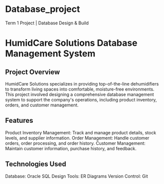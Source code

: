 # Database_project
Term 1 Project | Database Design &amp; Build

# HumidCare Solutions Database Management System
## Project Overview
HumidCare Solutions specializes in providing top-of-the-line dehumidifiers to transform living spaces into comfortable, moisture-free environments. This project involved designing a comprehensive database management system to support the company's operations, including product inventory, orders, and customer management.

## Features
Product Inventory Management: Track and manage product details, stock levels, and supplier information.
Order Management: Handle customer orders, order processing, and order history.
Customer Management: Maintain customer information, purchase history, and feedback.

## Technologies Used
Database: Oracle SQL
Design Tools: ER Diagrams
Version Control: Git